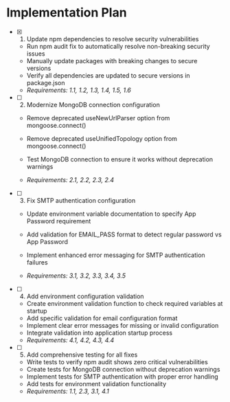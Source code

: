 # Implementation Plan

- [x] 1. Update npm dependencies to resolve security vulnerabilities


  - Run npm audit fix to automatically resolve non-breaking security issues
  - Manually update packages with breaking changes to secure versions
  - Verify all dependencies are updated to secure versions in package.json
  - _Requirements: 1.1, 1.2, 1.3, 1.4, 1.5, 1.6_




- [ ] 2. Modernize MongoDB connection configuration
  - Remove deprecated useNewUrlParser option from mongoose.connect()


  - Remove deprecated useUnifiedTopology option from mongoose.connect()
  - Test MongoDB connection to ensure it works without deprecation warnings
  - _Requirements: 2.1, 2.2, 2.3, 2.4_




- [ ] 3. Fix SMTP authentication configuration
  - Update environment variable documentation to specify App Password requirement
  - Add validation for EMAIL_PASS format to detect regular password vs App Password
  - Implement enhanced error messaging for SMTP authentication failures


  - _Requirements: 3.1, 3.2, 3.3, 3.4, 3.5_

- [ ] 4. Add environment configuration validation
  - Create environment validation function to check required variables at startup
  - Add specific validation for email configuration format
  - Implement clear error messages for missing or invalid configuration
  - Integrate validation into application startup process
  - _Requirements: 4.1, 4.2, 4.3, 4.4_

- [ ] 5. Add comprehensive testing for all fixes
  - Write tests to verify npm audit shows zero critical vulnerabilities
  - Create tests for MongoDB connection without deprecation warnings
  - Implement tests for SMTP authentication with proper error handling
  - Add tests for environment validation functionality
  - _Requirements: 1.1, 2.3, 3.1, 4.1_